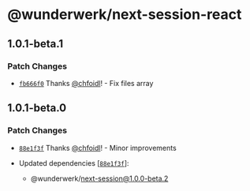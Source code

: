 # @wunderwerk/next-session-react

## 1.0.1-beta.1

### Patch Changes

- [`fb666f0`](https://github.com/wunderwerkio/next-session/commit/fb666f0e94e239aa57349a9fea047bd4c80d929e) Thanks [@chfoidl](https://github.com/chfoidl)! - Fix files array

## 1.0.1-beta.0

### Patch Changes

- [`88e1f3f`](https://github.com/wunderwerkio/next-session/commit/88e1f3f5d0f046390e179bdaecbbf661983c1822) Thanks [@chfoidl](https://github.com/chfoidl)! - Minor improvements

- Updated dependencies [[`88e1f3f`](https://github.com/wunderwerkio/next-session/commit/88e1f3f5d0f046390e179bdaecbbf661983c1822)]:
  - @wunderwerk/next-session@1.0.0-beta.2
